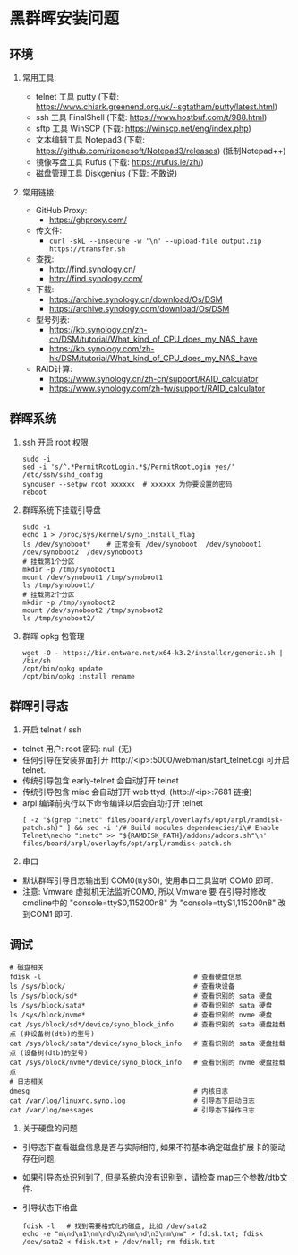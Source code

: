 # 黑群晖安装问题

## 环境
1. 常用工具:   
   * telnet 工具 putty (下载: https://www.chiark.greenend.org.uk/~sgtatham/putty/latest.html)  
   * ssh 工具 FinalShell (下载: https://www.hostbuf.com/t/988.html)  
   * sftp 工具 WinSCP (下载: https://winscp.net/eng/index.php)
   * 文本编辑工具 Notepad3 (下载: https://github.com/rizonesoft/Notepad3/releases) (抵制Notepad++)   
   * 镜像写盘工具 Rufus (下载: https://rufus.ie/zh/)
   * 磁盘管理工具 Diskgenius (下载: 不敢说)

2. 常用链接: 
   * GitHub Proxy: 
     * https://ghproxy.com/
   * 传文件: 
     * `curl -skL --insecure -w '\n' --upload-file output.zip https://transfer.sh`
   * 查找: 
     * http://find.synology.cn/
     * http://find.synology.com/
   * 下载: 
     * https://archive.synology.cn/download/Os/DSM
     * https://archive.synology.com/download/Os/DSM
   * 型号列表: 
     * https://kb.synology.cn/zh-cn/DSM/tutorial/What_kind_of_CPU_does_my_NAS_have
     * https://kb.synology.com/zh-hk/DSM/tutorial/What_kind_of_CPU_does_my_NAS_have
   * RAID计算: 
     * https://www.synology.cn/zh-cn/support/RAID_calculator
     * https://www.synology.com/zh-tw/support/RAID_calculator

## 群晖系统
1. ssh 开启 root 权限
    ```
    sudo -i
    sed -i 's/^.*PermitRootLogin.*$/PermitRootLogin yes/' /etc/ssh/sshd_config  
    synouser --setpw root xxxxxx  # xxxxxx 为你要设置的密码
    reboot
    ```
2. 群晖系统下挂载引导盘
    ```
    sudo -i
    echo 1 > /proc/sys/kernel/syno_install_flag
    ls /dev/synoboot*    # 正常会有 /dev/synoboot  /dev/synoboot1  /dev/synoboot2  /dev/synoboot3
    # 挂载第1个分区
    mkdir -p /tmp/synoboot1 
    mount /dev/synoboot1 /tmp/synoboot1 
    ls /tmp/synoboot1/
    # 挂载第2个分区
    mkdir -p /tmp/synoboot2
    mount /dev/synoboot2 /tmp/synoboot2
    ls /tmp/synoboot2/
    ```
3. 群晖 opkg 包管理
    ```
    wget -O - https://bin.entware.net/x64-k3.2/installer/generic.sh | /bin/sh
    /opt/bin/opkg update
    /opt/bin/opkg install rename
    ```

## 群晖引导态
1. 开启 telnet / ssh
  * telnet 用户: root 密码: null (无)
  * 任何引导在安装界面打开 http://\<ip\>:5000/webman/start_telnet.cgi 可开启 telnet.
  * 传统引导包含 early-telnet 会自动打开 telnet  
  * 传统引导包含 misc 会自动打开 web ttyd, (http://\<ip\>:7681 链接)
  * arpl 编译前执行以下命令编译以后会自动打开 telnet
    ```
    [ -z "$(grep "inetd" files/board/arpl/overlayfs/opt/arpl/ramdisk-patch.sh)" ] && sed -i '/# Build modules dependencies/i\# Enable Telnet\necho "inetd" >> "${RAMDISK_PATH}/addons/addons.sh"\n' files/board/arpl/overlayfs/opt/arpl/ramdisk-patch.sh
    ```
2. 串口
  * 默认群晖引导日志输出到 COM0(ttyS0), 使用串口工具监听 COM0 即可.
  * 注意: Vmware 虚拟机无法监听COM0, 所以 Vmware 要 在引导时修改cmdline中的 "console=ttyS0,115200n8" 为 "console=ttyS1,115200n8" 改到COM1 即可.


## 调试
  ```
  # 磁盘相关
  fdisk -l                                      # 查看硬盘信息 
  ls /sys/block/                                # 查看块设备  
  ls /sys/block/sd*                             # 查看识别的 sata 硬盘  
  ls /sys/block/sata*                           # 查看识别的 sata 硬盘  
  ls /sys/block/nvme*                           # 查看识别的 nvme 硬盘  
  cat /sys/block/sd*/device/syno_block_info     # 查看识别的 sata 硬盘挂载点 (非设备树(dtb)的型号)  
  cat /sys/block/sata*/device/syno_block_info   # 查看识别的 sata 硬盘挂载点 (设备树(dtb)的型号)  
  cat /sys/block/nvme*/device/syno_block_info   # 查看识别的 nvme 硬盘挂载点  
  # 日志相关
  dmesg                                         # 内核日志
  cat /var/log/linuxrc.syno.log                 # 引导态下启动日志
  cat /var/log/messages                         # 引导态下操作日志
  ```

1. 关于硬盘的问题
  * 引导态下查看磁盘信息是否与实际相符, 如果不符基本确定磁盘扩展卡的驱动存在问题,
  * 如果引导态处识别到了, 但是系统内没有识别到，请检查 map三个参数/dtb文件.

  * 引导状态下格盘
    ```
    fdisk -l   # 找到需要格式化的磁盘, 比如 /dev/sata2
    echo -e "m\nd\n1\nm\nd\n2\nm\nd\n3\nm\nw" > fdisk.txt; fdisk /dev/sata2 < fdisk.txt > /dev/null; rm fdisk.txt
    ```
